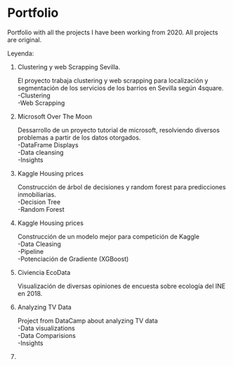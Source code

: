 # Portfolio
Portfolio with all the projects I have been working from 2020.
All projects are original.

Leyenda:

1. Clustering y web Scrapping Sevilla.

   El proyecto trabaja clustering y web scrapping para localización y segmentación de los servicios de los barrios en Sevilla según 4square. \
   -Clustering \
   -Web Scrapping 

2. Microsoft Over The Moon
   
   Dessarrollo de un proyecto tutorial de microsoft, resolviendo diversos problemas a partir de los datos otorgados. \
   -DataFrame Displays\
   -Data cleansing\
   -Insights

 
3. Kaggle Housing prices
   
   Construcción de árbol de decisiones y random forest para predicciones inmobiliarias.\
   -Decision Tree\
   -Random Forest

4. Kaggle Housing prices
 
   Construcción de un modelo mejor para competición de Kaggle\
   -Data Cleasing\
   -Pipeline\
   -Potenciación de Gradiente (XGBoost)
 
5. Civiencia EcoData

   Visualización de diversas opiniones de encuesta sobre ecología del INE en 2018.
 

6. Analyzing TV Data 

   Project from DataCamp about analyzing TV data\
   -Data visualizations\
   -Data Comparisions\
   -Insights
   
 7.
